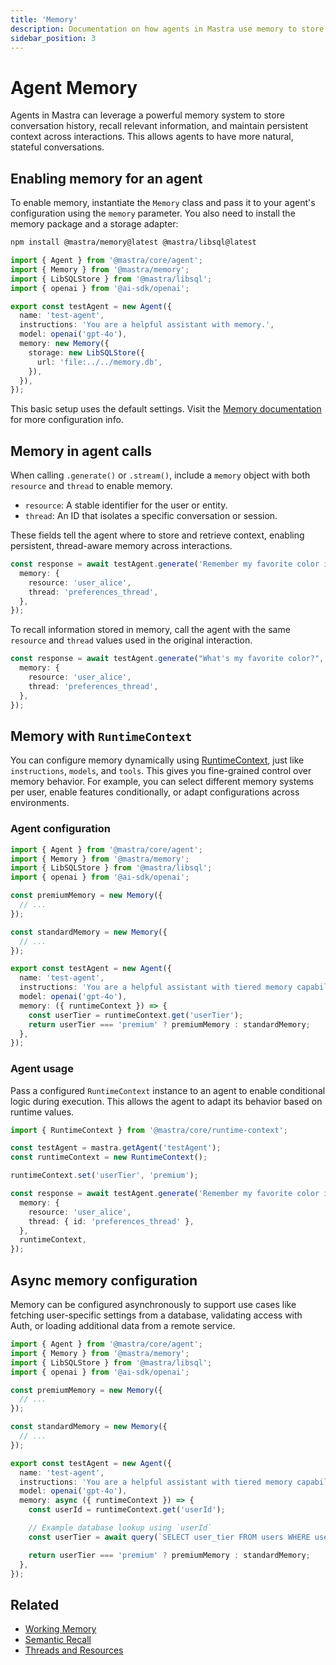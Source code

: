 ```yaml
---
title: 'Memory'
description: Documentation on how agents in Mastra use memory to store conversation history and contextual information.
sidebar_position: 3
---
```


# Agent Memory

Agents in Mastra can leverage a powerful memory system to store conversation history, recall relevant information, and maintain persistent context across interactions. This allows agents to have more natural, stateful conversations.

## Enabling memory for an agent

To enable memory, instantiate the `Memory` class and pass it to your agent's configuration using the `memory` parameter. You also need to install the memory package and a storage adapter:

```bash npm2yarn copy
npm install @mastra/memory@latest @mastra/libsql@latest
```

```typescript {2-3,10-14} showLineNumbers
import { Agent } from '@mastra/core/agent';
import { Memory } from '@mastra/memory';
import { LibSQLStore } from '@mastra/libsql';
import { openai } from '@ai-sdk/openai';

export const testAgent = new Agent({
  name: 'test-agent',
  instructions: 'You are a helpful assistant with memory.',
  model: openai('gpt-4o'),
  memory: new Memory({
    storage: new LibSQLStore({
      url: 'file:../../memory.db',
    }),
  }),
});
```

This basic setup uses the default settings. Visit the [Memory documentation](../memory/overview) for more configuration info.

## Memory in agent calls

When calling `.generate()` or `.stream()`, include a `memory` object with both `resource` and `thread` to enable memory.

- `resource`: A stable identifier for the user or entity.
- `thread`: An ID that isolates a specific conversation or session.

These fields tell the agent where to store and retrieve context, enabling persistent, thread-aware memory across interactions.

```typescript {3-4}
const response = await testAgent.generate('Remember my favorite color is blue.', {
  memory: {
    resource: 'user_alice',
    thread: 'preferences_thread',
  },
});
```

To recall information stored in memory, call the agent with the same `resource` and `thread` values used in the original interaction.

```typescript {3-4}
const response = await testAgent.generate("What's my favorite color?", {
  memory: {
    resource: 'user_alice',
    thread: 'preferences_thread',
  },
});
```

## Memory with `RuntimeContext`

You can configure memory dynamically using [RuntimeContext](/docs/server-db/runtime-context), just like `instructions`, `models`, and `tools`. This gives you fine-grained control over memory behavior. For example, you can select different memory systems per user, enable features conditionally, or adapt configurations across environments.

### Agent configuration

```typescript {18-20} filename="src/mastra/agents/test-agent.ts" showLineNumbers copy
import { Agent } from '@mastra/core/agent';
import { Memory } from '@mastra/memory';
import { LibSQLStore } from '@mastra/libsql';
import { openai } from '@ai-sdk/openai';

const premiumMemory = new Memory({
  // ...
});

const standardMemory = new Memory({
  // ...
});

export const testAgent = new Agent({
  name: 'test-agent',
  instructions: 'You are a helpful assistant with tiered memory capabilities.',
  model: openai('gpt-4o'),
  memory: ({ runtimeContext }) => {
    const userTier = runtimeContext.get('userTier');
    return userTier === 'premium' ? premiumMemory : standardMemory;
  },
});
```

### Agent usage

Pass a configured `RuntimeContext` instance to an agent to enable conditional logic during execution. This allows the agent to adapt its behavior based on runtime values.

```typescript {1,4,6, 13} showLineNumbers copy
import { RuntimeContext } from '@mastra/core/runtime-context';

const testAgent = mastra.getAgent('testAgent');
const runtimeContext = new RuntimeContext();

runtimeContext.set('userTier', 'premium');

const response = await testAgent.generate('Remember my favorite color is blue.', {
  memory: {
    resource: 'user_alice',
    thread: { id: 'preferences_thread' },
  },
  runtimeContext,
});
```

## Async memory configuration

Memory can be configured asynchronously to support use cases like fetching user-specific settings from a database, validating access with Auth, or loading additional data from a remote service.

```typescript {18, 22} filename="src/mastra/agents/test-agent.ts" showLineNumbers copy
import { Agent } from '@mastra/core/agent';
import { Memory } from '@mastra/memory';
import { LibSQLStore } from '@mastra/libsql';
import { openai } from '@ai-sdk/openai';

const premiumMemory = new Memory({
  // ...
});

const standardMemory = new Memory({
  // ...
});

export const testAgent = new Agent({
  name: 'test-agent',
  instructions: 'You are a helpful assistant with tiered memory capabilities.',
  model: openai('gpt-4o'),
  memory: async ({ runtimeContext }) => {
    const userId = runtimeContext.get('userId');

    // Example database lookup using `userId`
    const userTier = await query(`SELECT user_tier FROM users WHERE userId = $1`, [userId]);

    return userTier === 'premium' ? premiumMemory : standardMemory;
  },
});
```

## Related

- [Working Memory](../memory/working-memory)
- [Semantic Recall](../memory/semantic-recall)
- [Threads and Resources](../memory/threads-and-resources)
